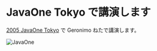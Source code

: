 # JavaOne Tokyo で講演します

<!--
date = "2005-11-08"
-->

[2005 JavaOne Tokyo](http://jp.sun.com/company/events/javaone/2005/) で Geronimo
ねたで講演します。

![JavaOne](http://jp.sun.com/company/events/javaone/2005/images/top.gif)
